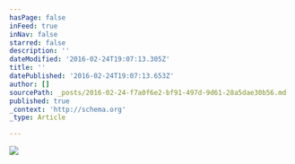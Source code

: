 ```yaml
---
hasPage: false
inFeed: true
inNav: false
starred: false
description: ''
dateModified: '2016-02-24T19:07:13.305Z'
title: ''
datePublished: '2016-02-24T19:07:13.653Z'
author: []
sourcePath: _posts/2016-02-24-f7a0f6e2-bf91-497d-9d61-28a5dae30b56.md
published: true
_context: 'http://schema.org'
_type: Article

---
```

![](https://the-grid-user-content.s3-us-west-2.amazonaws.com/ff1bad6a-87d3-446c-9784-11547927f261.jpg)